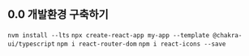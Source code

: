## 0.0 개발환경 구축하기
`nvm install --lts`
`npx create-react-app my-app --template @chakra-ui/typescript`
`npm i react-router-dom`
`npm i react-icons --save`

##
